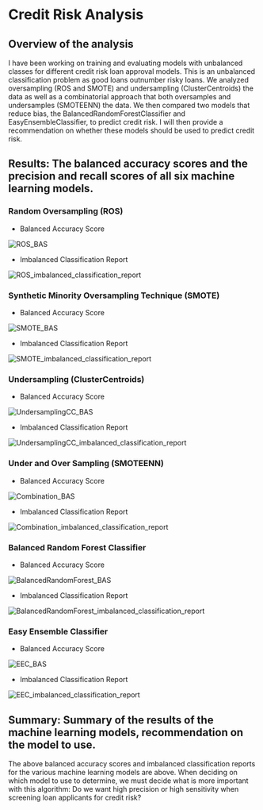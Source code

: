 # Credit Risk Analysis

## Overview of the analysis
I have been working on training and evaluating models with unbalanced classes for different credit risk loan approval models. This is an unbalanced classification problem as good loans outnumber risky loans. We analyzed oversampling (ROS and SMOTE) and undersampling (ClusterCentroids) the data as well as a combinatorial approach that both oversamples and undersamples (SMOTEENN) the data. We then compared two models that reduce bias, the BalancedRandomForestClassifier and EasyEnsembleClassifier, to predict credit risk. I will then provide a recommendation on whether these models should be used to predict credit risk.

## Results: The balanced accuracy scores and the precision and recall scores of all six machine learning models. 

### Random Oversampling (ROS)

- Balanced Accuracy Score

![ROS_BAS](https://user-images.githubusercontent.com/64506842/105878480-162f4e00-5fcf-11eb-889d-cc9d9b8329f8.PNG)

- Imbalanced Classification Report

![ROS_imbalanced_classification_report](https://user-images.githubusercontent.com/64506842/105878461-14fe2100-5fcf-11eb-94dc-1abbc2147990.PNG)

### Synthetic Minority Oversampling Technique (SMOTE)

- Balanced Accuracy Score

![SMOTE_BAS](https://user-images.githubusercontent.com/64506842/105878462-14fe2100-5fcf-11eb-88b3-ed624a0dc5ea.PNG)

- Imbalanced Classification Report

![SMOTE_imbalanced_classification_report](https://user-images.githubusercontent.com/64506842/105878463-14fe2100-5fcf-11eb-9ae7-5c17489cf535.PNG)

### Undersampling (ClusterCentroids)

- Balanced Accuracy Score

![UndersamplingCC_BAS](https://user-images.githubusercontent.com/64506842/105881700-d10d1b00-5fd2-11eb-969c-b6f42a9852de.PNG)

- Imbalanced Classification Report

![UndersamplingCC_imbalanced_classification_report](https://user-images.githubusercontent.com/64506842/105881699-d10d1b00-5fd2-11eb-864d-431bc0d8e01f.PNG)

### Under and Over Sampling (SMOTEENN)

- Balanced Accuracy Score

![Combination_BAS](https://user-images.githubusercontent.com/64506842/105878472-1596b780-5fcf-11eb-85ed-32e198abee1a.PNG)

- Imbalanced Classification Report

![Combination_imbalanced_classification_report](https://user-images.githubusercontent.com/64506842/105878473-1596b780-5fcf-11eb-8fc8-25b0a72fdd44.PNG)

### Balanced Random Forest Classifier

- Balanced Accuracy Score

![BalancedRandomForest_BAS](https://user-images.githubusercontent.com/64506842/105878469-1596b780-5fcf-11eb-9c7e-faa2fdfbee99.PNG)

- Imbalanced Classification Report

![BalancedRandomForest_imbalanced_classification_report](https://user-images.githubusercontent.com/64506842/105878471-1596b780-5fcf-11eb-8755-6b1fb0e51e3b.PNG)

### Easy Ensemble Classifier

- Balanced Accuracy Score

![EEC_BAS](https://user-images.githubusercontent.com/64506842/105887361-a2467300-5fd9-11eb-8a96-e8703a939e53.PNG)

- Imbalanced Classification Report

![EEC_imbalanced_classification_report](https://user-images.githubusercontent.com/64506842/105887362-a2df0980-5fd9-11eb-8c71-2a6e5521ef4f.PNG)

## Summary: Summary of the results of the machine learning models, recommendation on the model to use.

The above balanced accuracy scores and imbalanced classification reports for the various machine learning models are above. When deciding on which model to use to determine, we must decide what is more important with this algorithm: Do we want high precision or high sensitivity when screening loan applicants for credit risk?
